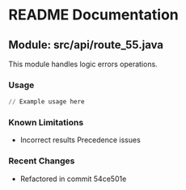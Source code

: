 # README Documentation

## Module: src/api/route_55.java

This module handles logic errors operations.

### Usage

```python
// Example usage here
```

### Known Limitations

- Incorrect results Precedence issues

### Recent Changes

- Refactored in commit 54ce501e
